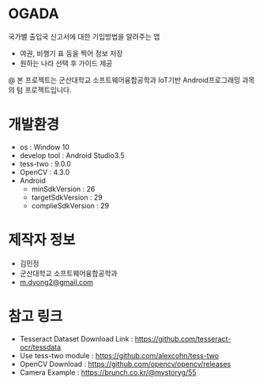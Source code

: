 # OGADA

국가별 출입국 신고서에 대한 기입방법을 알려주는 앱
- 여권, 비행기 표 등을 찍어 정보 저장
- 원하는 나라 선택 후 가이드 제공

@ 본 프로젝트는 군산대학교 소프트웨어융합공학과 IoT기반 Android프로그래밍 과목의 텀 프로젝트입니다.


# 개발환경

* os : Window 10
* develop tool : Android Studio3.5
* tess-two : 9.0.0
* OpenCV : 4.3.0
* Android
  - minSdkVersion : 26
  - targetSdkVersion : 29
  - complieSdkVersion : 29

# 제작자 정보

* 김민정
* 군산대학교 소프트웨어융합공학과
* m.dyong2@gmail.com

# 참고 링크  
- Tesseract Dataset Download Link : https://github.com/tesseract-ocr/tessdata
- Use tess-two module : https://github.com/alexcohn/tess-two
- OpenCV Download : https://github.com/opencv/opencv/releases
- Camera Example : https://brunch.co.kr/@mystoryg/55

